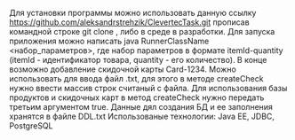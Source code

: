 Для установки программы можно использовать данную ссылку https://github.com/aleksandrstrehzik/ClevertecTask.git
прописав командной строке git clone <url>, либо в среде в разработки.
Для запуска приложения можно написать  java RunnerClassName <набор_параметров>, где набор параметров в формате
itemId-quantity (itemId - идентификатор товара, quantity - его количество). В конце возможно добавление скидочной карты 
Card-1234. 
Можно использовать для ввода файл .txt, для этого в методе createCheck нужно ввести массив строк считаный с файла. 
Для использования базы продуктов и скидочных карт в метод createCheck нужно передать третьим аргументом true. 
Данные дял создания БД и ее заполнения хранятся в файле DDL.txt
Использованые технологии: Java EE, JDBC, PostgreSQL